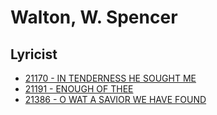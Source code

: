 # Walton, W. Spencer

## Lyricist

- [21170 - IN TENDERNESS HE SOUGHT ME](/hymns/21170.md)
- [21191 - ENOUGH OF THEE](/hymns/21191.md)
- [21386 - O WAT A SAVIOR WE HAVE FOUND](/hymns/21386.md)

